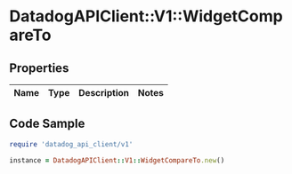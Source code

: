 # DatadogAPIClient::V1::WidgetCompareTo

## Properties

| Name | Type | Description | Notes |
| ---- | ---- | ----------- | ----- |

## Code Sample

```ruby
require 'datadog_api_client/v1'

instance = DatadogAPIClient::V1::WidgetCompareTo.new()
```

